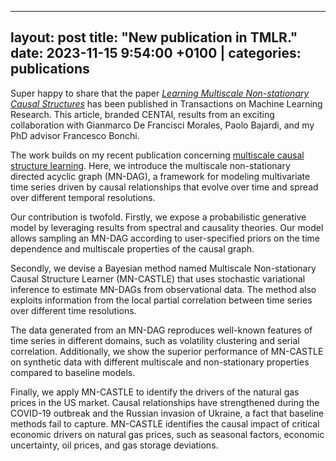 <!-- ---
layout: post
title:  "Welcome to Jekyll!"
date:   2023-11-02 14:57:34 +0100
categories: jekyll update
---
You’ll find this post in your `_posts` directory. Go ahead and edit it and re-build the site to see your changes. You can rebuild the site in many different ways, but the most common way is to run `jekyll serve`, which launches a web server and auto-regenerates your site when a file is updated.

Jekyll requires blog post files to be named according to the following format:

`YEAR-MONTH-DAY-title.MARKUP`

Where `YEAR` is a four-digit number, `MONTH` and `DAY` are both two-digit numbers, and `MARKUP` is the file extension representing the format used in the file. After that, include the necessary front matter. Take a look at the source for this post to get an idea about how it works.

Jekyll also offers powerful support for code snippets:

{% highlight ruby %}
def print_hi(name)
  puts "Hi, #{name}"
end
print_hi('Tom')
#=> prints 'Hi, Tom' to STDOUT.
{% endhighlight %}

Check out the [Jekyll docs][jekyll-docs] for more info on how to get the most out of Jekyll. File all bugs/feature requests at [Jekyll’s GitHub repo][jekyll-gh]. If you have questions, you can ask them on [Jekyll Talk][jekyll-talk].

[jekyll-docs]: https://jekyllrb.com/docs/home
[jekyll-gh]:   https://github.com/jekyll/jekyll
[jekyll-talk]: https://talk.jekyllrb.com/ -->

--- 
layout: post
title:  "New publication in TMLR."
date:   2023-11-15 9:54:00 +0100 | categories: publications
---

Super happy to share that the paper [_Learning Multiscale Non-stationary Causal Structures_](https://openreview.net/pdf?id=SQnPE63jtA) has been published in Transactions on Machine Learning Research. This article, branded CENTAI, results from an exciting collaboration with Gianmarco De Francisci Morales, Paolo Bajardi, and my PhD advisor Francesco Bonchi.

The work builds on my recent publication concerning [multiscale causal structure learning](https://openreview.net/pdf?id=Ub6XILEF9x). Here, we introduce the multiscale non-stationary directed acyclic graph (MN-DAG), a framework for modeling multivariate time series driven by causal relationships that evolve over time and spread over different temporal resolutions.

Our contribution is twofold. Firstly, we expose a probabilistic generative model by leveraging results from spectral and causality theories. Our model allows sampling an MN-DAG according to user-specified priors on the time dependence and multiscale properties of the causal graph.

Secondly, we devise a Bayesian method named Multiscale Non-stationary Causal Structure Learner (MN-CASTLE) that uses stochastic variational inference to estimate MN-DAGs from observational data. The method also exploits information
from the local partial correlation between time series over different time resolutions.

The data generated from an MN-DAG reproduces well-known features of time series in different domains, such as volatility clustering and serial correlation. Additionally, we show the superior performance of MN-CASTLE on synthetic data with different multiscale and non-stationary properties compared to baseline models. 

Finally, we apply MN-CASTLE to identify the drivers of the natural gas prices in the US market. Causal relationships have strengthened during the COVID-19 outbreak and the Russian invasion of Ukraine, a fact that baseline methods fail to capture. MN-CASTLE identifies the causal impact of critical economic drivers on natural gas prices, such as seasonal factors, economic uncertainty, oil prices, and gas storage deviations.